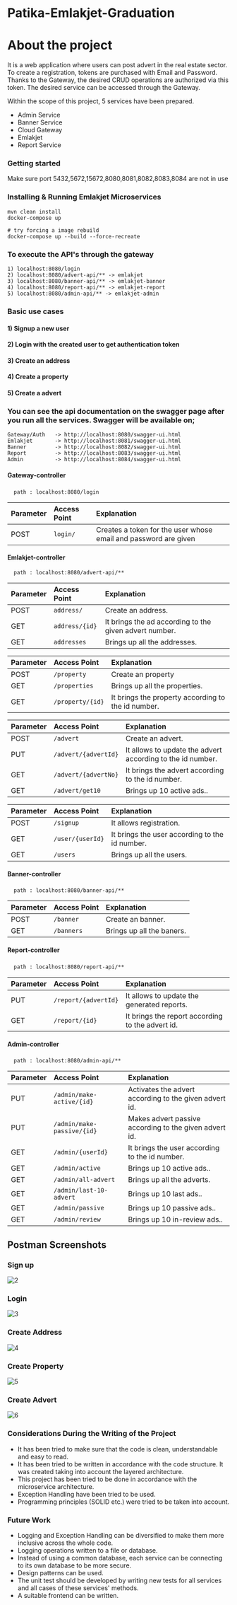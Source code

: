 # Patika-Emlakjet-Graduation


# About the project
It is a web application where users can post advert in the real estate sector. To create a registration, tokens are purchased with Email and Password.
Thanks to the Gateway, the desired CRUD operations are authorized via this token. The desired service can be accessed through the Gateway.

Within the scope of this project, 5 services have been prepared.

- Admin Service
- Banner Service
- Cloud Gateway
- Emlakjet
- Report Service

### Getting started
Make sure port 5432,5672,15672,8080,8081,8082,8083,8084 are not in use

### Installing & Running Emlakjet Microservices
    
    mvn clean install
    docker-compose up

    # try forcing a image rebuild
    docker-compose up --build --force-recreate


### To execute the API's through the gateway
    1) localhost:8080/login 
    2) localhost:8080/advert-api/** -> emlakjet
    3) localhost:8080/banner-api/** -> emlakjet-banner 
    4) localhost:8080/report-api/** -> emlakjet-report
    5) localhost:8080/admin-api/** -> emlakjet-admin
  
    
### Basic use cases
#### 1) Signup a new user 
#### 2) Login with the created user to get authentication token
#### 3) Create an address 
#### 4) Create a property 
#### 5) Create a advert 
    
 ### You can see the api documentation on the swagger page after you run all the services. Swagger will be available on;
 
  ```
  Gateway/Auth   -> http://localhost:8080/swagger-ui.html
  Emlakjet       -> http://localhost:8081/swagger-ui.html
  Banner         -> http://localhost:8082/swagger-ui.html
  Report         -> http://localhost:8083/swagger-ui.html
  Admin          -> http://localhost:8084/swagger-ui.html
  ```
  
#### Gateway-controller
###
```http
  path : localhost:8080/login 
```

| Parameter | Access Point    | Explanation                |
| :-------- | :------- | :------------------------- |
| POST | `login/` | Creates a token for the user whose email and password are given |

 #### Emlakjet-controller
```http
  path : localhost:8080/advert-api/**
```

| Parameter | Access Point    | Explanation                |
| :-------- | :------- | :------------------------- |
| POST | `address/` | Create an address. |
| GET | `address/{id}` | It brings the ad according to the given advert number. |
| GET | `addresses` | Brings up all the addresses. |

| Parameter | Access Point     | Explanation                |
| :-------- | :------- | :------------------------- |
| POST | `/property` | Create an property |
| GET | `/properties` | Brings up all the properties. |
| GET | `/property/{id}` | It brings the property according to the id number. |

| Parameter | Access Point     | Explanation                |
| :-------- | :------- | :------------------------- |
| POST | `/advert` | Create an advert. |
| PUT | `/advert/{advertId}` | It allows to update the advert according to the id number. |
| GET | `/advert/{advertNo}` | It brings the advert according to the id number. |
| GET | `/advert/get10` | Brings up 10 active ads.. |

| Parameter | Access Point     | Explanation                |
| :-------- | :------- | :------------------------- |
| POST | `/signup` | It allows registration. |
| GET | `/user/{userId}` | It brings the user according to the id number. |
| GET | `/users` | Brings up all the users. |

#### Banner-controller
###
```http
  path : localhost:8080/banner-api/**
```

| Parameter | Access Point    | Explanation                |
| :-------- | :------- | :------------------------- |
| POST | `/banner` | Create an banner. |
| GET | `/banners` | Brings up all the baners. |

#### Report-controller
###
```http
  path : localhost:8080/report-api/**
```

| Parameter | Access Point     | Explanation                |
| :-------- | :------- | :------------------------- |
| PUT | `/report/{advertId}` | It allows to update the generated reports. |
| GET | `/report/{id}` |  It brings the report according to the advert id. |


#### Admin-controller
###
```http
  path : localhost:8080/admin-api/**
```
| Parameter | Access Point     | Explanation                |
| :-------- | :------- | :------------------------- |
| PUT | `/admin/make-active/{id}` | Activates the advert according to the given advert id. |
| PUT | `/admin/make-passive/{id}` | Makes advert passive according to the given advert id. |
| GET | `/admin/{userId}` |  It brings the user according to the id number. |
| GET | `/admin/active` | Brings up 10 active ads.. |
| GET | `/admin/all-advert` | Brings up all the adverts. |
| GET | `/admin/last-10-advert` | Brings up 10 last ads.. |
| GET | `/admin/passive` | Brings up 10 passive ads.. |
| GET | `/admin/review` | Brings up 10 in-review ads.. |
 


  
## Postman Screenshots

### Sign up

![2](https://user-images.githubusercontent.com/44724790/179456011-eae43205-355d-4541-b381-1edabf73b035.PNG)

### Login

![3](https://user-images.githubusercontent.com/44724790/179456028-f3d72ac1-05e4-4574-8327-5b380a377eae.PNG)

### Create Address

  ![4](https://user-images.githubusercontent.com/44724790/179456079-c629786e-2276-4eb8-a8f3-84f16f6bd90a.PNG)
 
### Create Property

  ![5](https://user-images.githubusercontent.com/44724790/179456136-f8b12438-1f79-40d4-a02e-23d23c93723c.PNG)

### Create Advert
  ![6](https://user-images.githubusercontent.com/44724790/179456159-cbca3c6c-b919-4651-b0b5-153d02471016.PNG)

  


### Considerations During the Writing of the Project

- It has been tried to make sure that the code is clean, understandable and easy to read.
- It has been tried to be written in accordance with the code structure. It was created taking into account the layered architecture. 
- This project has been tried to be done in accordance with the microservice architecture.
- Exception Handling have been tried to be used.
- Programming principles (SOLID etc.) were tried to be taken into account.


### Future Work

- Logging and Exception Handling can be diversified to make them more inclusive across the whole code.
- Logging operations written to a file or database.
- Instead of using a common database, each service can be connecting to its own database to be more secure.
- Design patterns can be used.
- The unit test should be developed by writing new tests for all services and all cases of these services' methods.
- A suitable frontend can be written.





